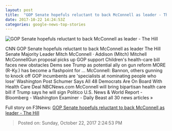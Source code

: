 ```yaml
---
layout: post
title:  "GOP Senate hopefuls reluctant to back McConnell as leader - The Hill"
date: 2017-10-22 14:24:53Z
categories: google-news-top-stories
---
```


![GOP Senate hopefuls reluctant to back McConnell as leader - The Hill](http://thehill.com/sites/default/files/mcconnellmitch_100317cf.jpg)

CNN GOP Senate hopefuls reluctant to back McConnell as leader The Hill Senate Majority Leader Mitch McConnell · Addison (Mitch) Mitchell McConnellGun proposal picks up GOP support Children's health-care bill faces new obstacles Dems see Trump as potential ally on gun reform MORE (R-Ky.) has become a flashpoint for ... McConnell: Bannon, others gunning to knock off GOP incumbents are 'specialists at nominating people who lose' Washington Post Schumer Says All 48 Democrats Are On Board With Health Care Deal NBCNews.com McConnell will bring bipartisan health care bill if Trump says he will sign Politico U.S. News & World Report - Bloomberg - Washington Examiner - Daily Beast all 30 news articles »


Full story on F3News: [GOP Senate hopefuls reluctant to back McConnell as leader - The Hill](http://www.f3nws.com/n/CYQmgD)

> Posted on: Sunday, October 22, 2017 2:24:53 PM
